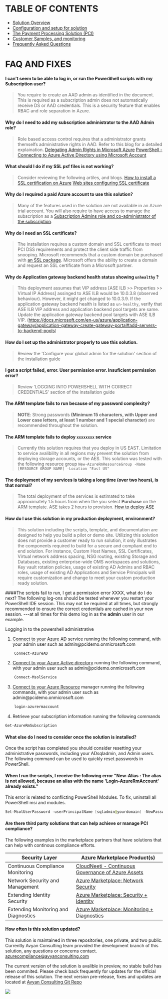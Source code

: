 
# TABLE OF CONTENTS 
<!-- TOC -->
- <a href="Overview.md"> Solution Overview </a> 
- <a href="Configuration.md"> Configuration and setup for solution </a> 
- <a href="Payment processing solution.md"> The Payment Processing Solution (PCI)</a> 
- <a href="Payment Sample dataset.md"> Customer Samples, and monitoring</a> 
- <a href="FAQ.md"> Frequently Asked Questions </a> 


<!-- /TOC -->

# FAQ AND FIXES

#### I can't seem to be able to log in, or run the PowerShell scripts with my Subscription user? 
> You require to create an AAD admin as identified in the document. This is required as a subscription admin does not automatically receive DS or AAD credentials. This is a security feature that enables RBAC and role separation in Azure.
#### Why do I need to add my subscription administrator to the AAD Admin role?
>Role based access control requires that a administrator grants themselfs administrative rights in AAD. Refer to this blog for a detailed explaination.
> [Delegating Admin Rights in Microsoft Azure](https://www.petri.com/delegating-admin-rights-in-microsoft-azure)
> [PowerShell - Connecting to Azure Active Directory using Microsoft Account](http://stackoverflow.com/questions/29485364/powershell-connecting-to-azure-active-directory-using-microsoft-account)
#### What should I do if my SSL pxf files is not working?
> Consider reviewing the following artiles, and blogs.
> [How to install a SSL certification on Azure](https://www.ssl.com/how-to/install-a-ssl-certificate-on-a-microsoft-azure-web-appwebsite-and-cloud-service/)
> [Web sites configuring SSL certificate](https://docs.microsoft.com/en-us/azure/app-service-web/web-sites-configure-ssl-certificate)
#### Why do I required a paid Azure account to use this solution?
> Many of the features used in the solution are not available in an Azure trial account. You will also require to have access to manage the subscription as a [Subscription Admins role and co-administrator of the subscription](https://docs.microsoft.com/en-us/azure/active-directory/active-directory-assign-admin-roles#global-administrator).
#### Why do I need an SSL certificate?
> The installation requires a custom domain and SSL certificate to meet PCI DSS requirements and protect the client side traffic from snooping. Microsoft
recommends that a custom domain be purchased with [an SSL package](https://d.docs.live.net/7b2b5032e10686e1/Azure%20Compliance/PCI%20DSS%20quickstart/1.%09https:/docs.microsoft.com/en-us/azure/app-service-web/web-sites-purchase-ssl-web-site).
Microsoft offers the ability to create a domain and request an SSL certificate from a Microsoft partner.
#### Why do Application gateway backend health status showing `unhealthy` ?
> This deployment assumes that VIP address [ASE ILB >> Properties >> Virtual IP Address] assinged to ASE ILB would be 10.0.3.8 (observed behaviour). However, it might get changed to 10.0.3.9. If  the application gateway backend health is listed as `un-healthy`, verify that ASE ILB VIP address and application backend pool targets are same. Update the application gateway backend pool targets with ASE ILB VIP. (https://docs.microsoft.com/en-us/azure/application-gateway/application-gateway-create-gateway-portal#add-servers-to-backend-pools)
#### How do I set up the administrator properly to use this solution.
> Review the 'Configure your global admin for the solution' section of the installation guide
#### I get a script failed, error. User permission error. Insuficient permission error?
> Review 'LOGGING INTO POWERSHELL WITH CORRECT CREDENTIALS' section of the installation guide
#### The ARM template fails to run because of my password complexity?
> **NOTE**: Strong passwords **(Minimum 15 characters, with Upper and Lower case letters, at least 1 number and 1 special character)** are recommended throughout the solution.
#### The ARM template fails to deploy `xxxxxxxx` service
> Currently this solution requires that you deploy in US EAST. Limitation to service avalibility in all regions may prevent the solution from deploying storage accounts, or the AES. This solution was tested with the following resource group `New-AzureRmResourceGroup -Name [RESOURCE GROUP NAME] -Location "East US"`
#### The deployment of my services is taking a long time (over two hours), is that normal?
> The total deployment of the services is estimated to take approximately 1.5 hours from when the you select **Purchase** on the ARM template. ASE takes 2 hours to provision.
[How to deploy ASE](http://www.bizbert.com/bizbert/2016/01/07/AppServiceEnvironmentsHowToDeployAPIAppsToAVirtualNetwork.aspx)
#### How do I use this solution in my production deployment, environment?
> This solution including the scripts, template, and documentation are designed to help you build a pilot or demo site. Utilizing this solution does not provide a customer ready to run solution, it only illustrates the components required to build for a secure and compliant end to end solution. For instance, Custom Host Names, SSL Certificates, Virtual network address spacing, NSG routing, existing Storage and Databases, existing enterprise-wide OMS workspaces and solutions, Key vault rotation policies, usage of existing AD Admins and RBAC roles, usage of existing AD Applications and Service Principals will require customization and change to meet your custom production ready solution.

####The scripts fail to run, I get a permission error XXXX, what do I do next?
The following log-ons should be tested whenever you restart your PowerShell
IDE session. This may not be required at all times, but strongly recommended to
ensure the correct credentials are cached in your new session. ---at all times
for this demo log in as the **admin** user in our example.

Logging in to the powershell administrative


1.  [Connect to your Azure
    AD](https://docs.microsoft.com/en-us/powershell/module/azuread/connect-azuread?view=azureadps-2.0)
    service running the following command, with your admin user such as
    admin\@pcidemo.onmicrosoft.com
```powershell
    Connect-AzureAD
```
2.  [Connect to your Azure Active
    directory](https://docs.microsoft.com/en-us/powershell/module/msonline/connect-msolservice?view=azureadps-1.0)
    running the following command, with your admin user such as
    admin\@pcidemo.onmicrosoft.com
```powershell
    Connect-MsolService
```
3.  [Connect to your Azure
    Resource](https://msdn.microsoft.com/en-us/library/mt125356.aspx) manager
    running the following commands, with your admin user such as
    admin\@pcidemo.onmicrosoft.com
```powershell
    login-azurermaccount
```
4.  Retrieve your subscription information running the following commands
```powershell
Get-AzureRmSubscription
```

#### What else do I need to consider once the solution is installed?
Once the script has completed you should consider resetting your administrative passwords, including your ADsqladmin, and Admin users. The following command can be used to quickly reset passwords in PowerShell. 

#### When I run the scripts, I receive the following error "New-Alias : The alias is not allowed, because an alias with the name 'Login-AzureRmAccount' already exists."
This error is related to conflicting PowerShell Modules. To fix, uninstall all PowerShell msi and modules. 

```powershell
Set-MsolUserPassword -userPrincipalName [sqladmin@yourdomain] -NewPassword [NEWPASSWORD] -ForceChangePassword $false
```

#### Are there third party solutions that can help achieve or manage PCI compliance?
The following examples in the marketplace partners that have solutions that can help with continous compliance efforts.

| Security Layer                           	| Azure Marketplace Product(s)                                                                                                                                         	|
|------------------------------------------	|----------------------------------------------------------------------------------------------------------------------------------------------------------------------	|
| Continuous Compliance Monitoring         	| [CloudNeeti - Continuous Governance of Azure Assets](https://azuremarketplace.microsoft.com/en-us/marketplace/apps/cloudneeti.cloudneeti_enterpise?tab=Overview)     	|
| Network Security and Management      	| [Azure Marketplace: Network Security](https://azuremarketplace.microsoft.com/en-us/marketplace/apps/category/networking?page=1)                                     	|
| Extending Identity Security           	| [Azure Marketplace: Security + Identity](https://azuremarketplace.microsoft.com/en-us/marketplace/apps/category/security-identity?page=1)                           	|
| Extending Monitoring and Diagnostics 	| [Azure Marketplace: Monitoring + Diagnostics](https://azuremarketplace.microsoft.com/en-us/marketplace/apps/category/monitoring-management?page=1&subcategories=monitoring-diagnostics) 	|

 #### How often is this solution updated? 

This solution is maintained in three repositories, one private, and two public. Currently Avyan Consulting team provided the development branch of this solution, any questions or concerns contact. azurecompliance@avyanconsulting.com 

The current version of the solution is avalible in preview,  no stable build has been commited.
 Please check back frequently for updates for the official release of this solution.
The next version pre-release, fixes and updates are located at [Avyan Consulting Git Repo](https://github.com/AvyanConsultingCorp/pci-paas-webapp-ase-sqldb-appgateway-keyvault-oms/)


  ![](images/deploy.png)
  
  